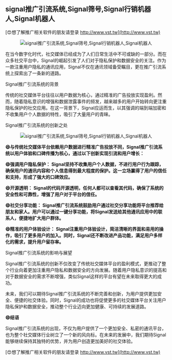 ## **signal推广引流系统,Signal筛号,Signal行销机器人,Signal机器人**

[😍想了解推广相关软件的朋友请登录 http://www.vst.tw](http://www.vst.tw)

 <center><img src="https://vst.tw/MP4/tuiguang/png/8.png" alt="signal推广引流系统,Signal筛号,Signal行销机器人,Signal机器人"></center>

在当今数字化时代，社交媒体已经成为了人们日常生活中不可或缺的一部分。而在众多社交平台中，Signal的崛起引发了人们对于隐私保护和数据安全的关注。作为一款注重用户隐私的通讯应用，Signal不仅在通讯领域备受瞩目，更在推广引流系统上探索出了一条新的道路。

Signal推广引流系统的背景

传统的社交媒体平台往往以用户数据为核心，通过精准的广告投放实现盈利。然而，随着隐私意识的增强和数据泄露事件的频发，越来越多的用户开始转向更注重隐私保护的社交应用。在这一背景下，Signal应运而生，以其强调的端到端加密和不收集用户个人数据的特性，吸引了大量用户的青睐。

Signal推广引流系统的创新之处

 <center><img src="https://vst.tw/MP4/tuiguang/png/8.png" alt="signal推广引流系统,Signal筛号,Signal行销机器人,Signal机器人"></center>

**😄与传统社交媒体平台依赖用户数据进行精准广告投放不同，Signal推广引流系统以用户体验和口碑传播为核心，通过以下创新实现引流和用户增长：**

**😄强调用户隐私保护： Signal坚持不收集用户个人数据，不进行用户行为跟踪，确保用户的通讯内容和个人信息得到最大程度的保护。这一立场赢得了用户的信任和支持，形成了强大的口碑效应。**

**😄开源透明： Signal的代码开源透明，任何人都可以查看其代码，确保了系统的安全性和可靠性，增强了用户对于平台的信任。**

**😄社交分享功能： Signal推广引流系统鼓励用户通过社交分享功能将平台推荐给朋友和家人。用户可以通过一键分享功能，将Signal发送给其他通讯应用中的联系人，便捷地扩大用户群体。**

**😄精准的用户体验设计： Signal注重用户体验设计，简洁清晰的界面和易用的操作，吸引了更多用户的加入。同时，Signal还不断改进产品功能，满足用户多样化的需求，提升用户留存率。**

Signal推广引流系统的影响与展望

Signal推广引流系统的创新不仅改变了传统社交媒体平台的盈利模式，更推动了整个行业向着更加注重用户隐私和数据安全的方向发展。随着用户隐私意识的提高和对于数据安全的需求不断增强，类似Signal这样的平台有望在未来取得更大的成功。

未来，我们可以期待Signal推广引流系统的不断完善和创新，为用户提供更加安全、便捷的社交体验。同时，Signal的成功也将促使更多的社交媒体平台关注用户隐私保护和数据安全，推动整个行业迈向更加健康、可持续的发展道路。

**😄结语**

Signal推广引流系统的出现，不仅为用户提供了一个更加安全、私密的通讯平台，也为整个社交媒体行业树立了一个新的风向标。在未来的发展中，我们期待Signal能够继续保持其独特的优势，并为用户创造更加美好的社交体验。

[😍想了解推广相关软件的朋友请登录 http://www.vst.tw](http://www.vst.tw)



